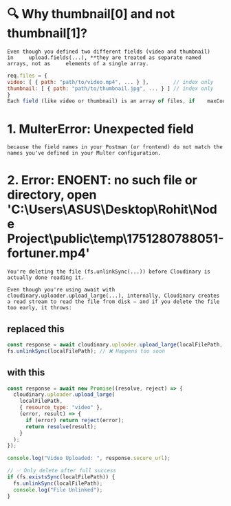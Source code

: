 # 🔍 Why thumbnail[0] and not thumbnail[1]?
    Even though you defined two different fields (video and thumbnail)    in     upload.fields(...), **they are treated as separate named   arrays, not as     elements of a single array.

```js
req.files = {
video: [ { path: "path/to/video.mp4", ... } ],        // index only
thumbnail: [ { path: "path/to/thumbnail.jpg", ... } ] // index only
}
Each field (like video or thumbnail) is an array of files, if    maxCount: 1.
```

# 1. MulterError: Unexpected field
    because the field names in your Postman (or frontend) do not match the names you've defined in your Multer configuration.

# 2. Error: ENOENT: no such file or directory, open 'C:\Users\ASUS\Desktop\Rohit\Node Project\public\temp\1751280788051-fortuner.mp4'
    You're deleting the file (fs.unlinkSync(...)) before Cloudinary is actually done reading it.

    Even though you're using await with cloudinary.uploader.upload_large(...), internally, Cloudinary creates a read stream to read the file from disk — and if you delete the file too early, it throws:

## replaced this
```js
const response = await cloudinary.uploader.upload_large(localFilePath, { resource_type: "video" });
fs.unlinkSync(localFilePath); // ❌ Happens too soon
```
## with this
```js
const response = await new Promise((resolve, reject) => {
  cloudinary.uploader.upload_large(
    localFilePath,
    { resource_type: "video" },
    (error, result) => {
      if (error) return reject(error);
      return resolve(result);
    }
  );
});

console.log("Video Uploaded: ", response.secure_url);

// ✅ Only delete after full success
if (fs.existsSync(localFilePath)) {
  fs.unlinkSync(localFilePath);
  console.log("File Unlinked");
}
```
